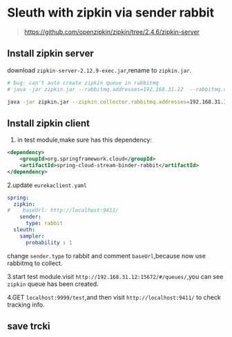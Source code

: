 # Sleuth with zipkin via sender rabbit

> https://github.com/openzipkin/zipkin/tree/2.4.6/zipkin-server

## Install zipkin server
download ``zipkin-server-2.12.9-exec.jar``,rename to ``zipkin.jar``.
```bash
# bug: can't auto create zipkin queue in rabbitmq
# java -jar zipkin.jar --rabbitmq.addresses=192.168.31.12  --rabbitmq.username=evan --rabbitmq.password=123456

java -jar zipkin.jar --zipkin.collector.rabbitmq.addresses=192.168.31.12 --zipkin.collector.rabbitmq.username=evan --zipkin.collector.rabbitmq.password=123456
```

## Install zipkin client
1. in test module,make sure has this dependency:
```xml
<dependency>
    <groupId>org.springframework.cloud</groupId>
    <artifactId>spring-cloud-stream-binder-rabbit</artifactId>
</dependency>
```

2.update ``eurekaclient.yaml``
```yaml
spring:
  zipkin:
#    baseUrl: http://localhost:9411/
    sender:
      type: rabbit
  sleuth:
    sampler:
      probability : 1
```
change ``sender.type`` to rabbit and comment ``baseUrl``,because now use rabbitmq to collect.

3.start test module.visit ``http://192.168.31.12:15672/#/queues/``,you can see ``zipkin`` queue has been created.

4.GET ``localhost:9999/test``,and then visit ``http://localhost:9411/`` to check tracking info.

## save trcki